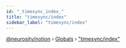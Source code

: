 ```yaml
---
id: "_timesync_index_"
title: "timesync/index"
sidebar_label: "timesync/index"
---
```


[@neurosity/notion](../index.md) › [Globals](../globals.md) › ["timesync/index"](_timesync_index_.md)

